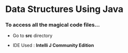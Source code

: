 <h1> Data Structures Using Java </h1>

<h3>To access all the magical code files... </h3>

- Go to **src** directory

- IDE Used : **Intelli J Community Edition**

